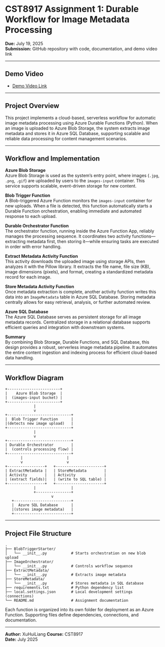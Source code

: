 
# CST8917 Assignment 1: Durable Workflow for Image Metadata Processing

**Due:** July 19, 2025  
**Submission:** GitHub repository with code, documentation, and demo video link

---

## Demo Video

- [Demo Video Link](https://www.youtube.com/watch?v=xgr7IPqsqP8)

---

## Project Overview

This project implements a cloud-based, serverless workflow for automatic image metadata processing using Azure Durable Functions (Python). When an image is uploaded to Azure Blob Storage, the system extracts image metadata and stores it in Azure SQL Database, supporting scalable and reliable data processing for content management scenarios.

---

## Workflow and Implementation

**Azure Blob Storage**  
Azure Blob Storage is used as the system’s entry point, where images (`.jpg`, `.png`, `.gif`) are uploaded by users to the `images-input` container. This service supports scalable, event-driven storage for new content.

**Blob Trigger Function**  
A Blob-triggered Azure Function monitors the `images-input` container for new uploads. When a file is detected, this function automatically starts a Durable Function orchestration, enabling immediate and automated response to each upload.

**Durable Orchestrator Function**  
The orchestrator function, running inside the Azure Function App, reliably manages the processing sequence. It coordinates two activity functions—extracting metadata first, then storing it—while ensuring tasks are executed in order with error handling.

**Extract Metadata Activity Function**  
This activity downloads the uploaded image using storage APIs, then analyzes it with the Pillow library. It extracts the file name, file size (KB), image dimensions (pixels), and format, creating a standardized metadata record for each image.

**Store Metadata Activity Function**  
Once metadata extraction is complete, another activity function writes this data into an `ImageMetadata` table in Azure SQL Database. Storing metadata centrally allows for easy retrieval, analysis, or further automated review.

**Azure SQL Database**  
The Azure SQL Database serves as persistent storage for all image metadata records. Centralized storage in a relational database supports efficient queries and integration with downstream systems.

**Summary**  
By combining Blob Storage, Durable Functions, and SQL Database, this design provides a robust, serverless image metadata pipeline. It automates the entire content ingestion and indexing process for efficient cloud-based data handling.

---

## Workflow Diagram

```
+------------------------+
|    Azure Blob Storage  |
|  (images-input bucket) |
+------------------------+
             |
             v
+-----------------------------+
|  Blob Trigger Function      |
|(detects new image upload)   |
+-----------------------------+
             |
             v
+-----------------------------+
| Durable Orchestrator        |
|  (controls processing flow) |
+-----------------------------+
       |                    |
       v                    v
+-----------------+   +----------------------+
| ExtractMetadata |   | StoreMetadata        |
| Activity        |   | Activity             |
| (extract fields)|   | (write to SQL table) |
+-----------------+   +----------------------+
             |                |
             +----------------+
                     v
   +--------------------------+
   |  Azure SQL Database      |
   |(stores image metadata)   |
   +--------------------------+
```

---

## Project File Structure

```
.
├── BlobTriggerStarter/
│   └── __init__.py           # Starts orchestration on new blob upload
├── ImageOrchestrator/
│   └── __init__.py           # Controls workflow sequence
├── ExtractMetadata/
│   └── __init__.py           # Extracts image metadata
├── StoreMetadata/
│   └── __init__.py           # Stores metadata in SQL database
├── requirements.txt          # Python dependency list
├── local.settings.json       # Local development settings (connections)
└── README.md                 # Assignment documentation
```

Each function is organized into its own folder for deployment as an Azure Function. Supporting files define dependencies, connections, and documentation.

---

**Author:** XuHuiLiang
**Course:** CST8917  
**Date:** July 2025
```